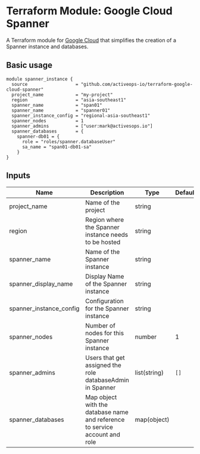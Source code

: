 Terraform Module: Google Cloud Spanner
======================================

A Terraform module for [Google Cloud](https://cloud.google.com) that simplifies the creation of a Spanner instance and databases.

## Basic usage

```hcl-terraform
module spanner_instance {
  source                  = "github.com/activeops-io/terraform-google-cloud-spanner"
  project_name            = "my-project"
  region                  = "asia-southeast1"
  spanner_name            = "span01"
  spanner_name            = "spanner01" 
  spanner_instance_config = "regional-asia-southeast1"
  spanner_nodes           = 1
  spanner_admins          = ["user:mark@activesops.io"]
  spanner_databases       = {    
    spanner-db01 = {
      role = "roles/spanner.databaseUser"
      sa_name = "span01-db01-sa"
    }
}
```

## Inputs

| Name                    | Description                                                                                                       | Type         | Default                 | Required |
|-------------------------|-------------------------------------------------------------------------------------------------------------------|--------------|-------------------------|----------|
| project_name            | Name of the project                                                                                               | string       |                         | Yes      |
| region                  | Region where the Spanner instance needs to be hosted                                                              | string       |                         | Yes      |
| spanner_name            | Name of the Spanner instance                                                                                      | string       |                         | Yes      |
| spanner_display_name    | Display Name of the Spanner instance                                                                              | string       |                         | Yes      |
| spanner_instance_config | Configuration for the Spanner instance                                                                            | string       |                         | Yes      |
| spanner_nodes           | Number of nodes for this Spanner instance                                                                         | number       | 1                       | Yes      |
| spanner_admins          | Users that get assigned the role databaseAdmin in Spanner                                                         | list(string) | `[]`                    | Yes      |
| spanner_databases       | Map object with the database name and reference to service account and role                                       | map(object)  |                         | Yes      |

